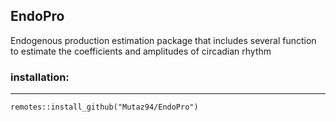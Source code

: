 



## EndoPro

Endogenous production estimation package that includes several function to estimate the coefficients and amplitudes of circadian rhythm


### installation:
--- 

```{r}
remotes::install_github("Mutaz94/EndoPro")
```
